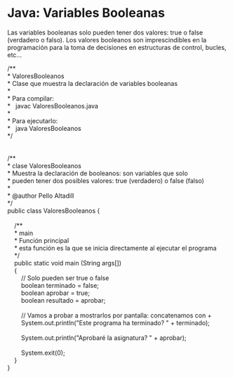 <h1>
	Java: Variables Booleanas</h1>
<p>
	Las variables booleanas solo pueden tener dos valores: true o false (verdadero o falso). Los valores booleanos son imprescindibles en la programaci&oacute;n para la toma de decisiones en estructuras de control, bucles, etc...</p>
<p>
	/**<br />
	* ValoresBooleanos<br />
	* Clase que muestra la declaraci&oacute;n de variables booleanas<br />
	*<br />
	* Para compilar:<br />
	*&nbsp;&nbsp; javac ValoresBooleanos.java<br />
	*<br />
	* Para ejecutarlo:<br />
	*&nbsp;&nbsp; java ValoresBooleanos<br />
	*/<br />
	&nbsp;<br />
	&nbsp;<br />
	/**<br />
	* clase ValoresBooleanos<br />
	* Muestra la declaraci&oacute;n de booleanos: son variables que solo<br />
	* pueden tener dos posibles valores: true (verdadero) o false (falso)<br />
	*<br />
	* @author Pello Altadill<br />
	*/<br />
	public class ValoresBooleanos {<br />
	&nbsp;&nbsp; &nbsp;<br />
	&nbsp;&nbsp; &nbsp;/**<br />
	&nbsp;&nbsp; &nbsp;* main<br />
	&nbsp;&nbsp; &nbsp;* Funci&oacute;n principal<br />
	&nbsp;&nbsp; &nbsp;* esta funci&oacute;n es la que se inicia directamente al ejecutar el programa<br />
	&nbsp;&nbsp; &nbsp;*/<br />
	&nbsp;&nbsp; &nbsp;public static void main (String args[])<br />
	&nbsp;&nbsp; &nbsp;{<br />
	&nbsp;&nbsp; &nbsp;&nbsp;&nbsp; &nbsp;// Solo pueden ser true o false<br />
	&nbsp;&nbsp; &nbsp;&nbsp;&nbsp; &nbsp;boolean terminado = false;<br />
	&nbsp;&nbsp; &nbsp;&nbsp;&nbsp; &nbsp;boolean aprobar = true;<br />
	&nbsp;&nbsp; &nbsp;&nbsp;&nbsp; &nbsp;boolean resultado = aprobar;<br />
	&nbsp;&nbsp; &nbsp;&nbsp;&nbsp; &nbsp;<br />
	&nbsp;&nbsp; &nbsp;&nbsp;&nbsp; &nbsp;// Vamos a probar a mostrarlos por pantalla: concatenamos con +<br />
	&nbsp;&nbsp; &nbsp;&nbsp;&nbsp; &nbsp;System.out.println(&quot;Este programa ha terminado? &quot; + terminado);<br />
	&nbsp;<br />
	&nbsp;&nbsp; &nbsp;&nbsp;&nbsp; &nbsp;System.out.println(&quot;Aprobar&eacute; la asignatura? &quot; + aprobar);<br />
	&nbsp;<br />
	&nbsp;&nbsp; &nbsp;&nbsp;&nbsp; &nbsp;System.exit(0);<br />
	&nbsp;&nbsp; &nbsp;}<br />
	}</p>

